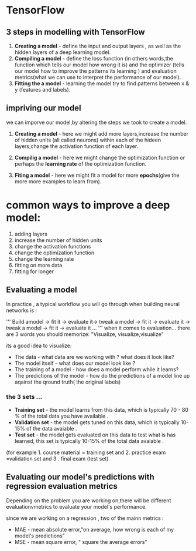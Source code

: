 # TensorFlow

## 3 steps in modelling with TensorFlow
1. **Creating a model** - define the input and output layers , as well as the hidden layers of a deep learning model.
2. **Compiling a model** - define the loss function (in others words,the function which tells our model how wrong it is) and the optimizer (tells our model how to improve the patterns its learning ) and evaluation metrics(what we can use to interpret the performance of our model).
3. **Fitting the a model** - learning the model try to find patterns between x & y (features and labels). 


## impriving our model

we can imporve our model,by altering the steps we took to create a model.

1. **Creating a model** - here we might add more layers,increase the number of hidden units (all called neurons) within each of the hideen layers,change the activation function of each layer.

2. **Compilig a model** - here we might change the optimization function or perhaps the **learning rate** of the optimization function.

3. **Fiting a model** - here we might fit a model for more **epochs**(give the more  more examples to learn from).

# common ways to improve a deep model:
1. adding layers 
2. increase the number of hidden units
3. change the activation functions
4. change the optimization function
5. change the learning rate 
6. fitting on more data
7. fitting for longer 

## Evaluating a model 

In practice , a typical workflow you will go through when building neural networks is :

'''
Build amodel -> fit it -> evaluate it-> tweak a model -> fit it -> evaluate it ->
tweak a model -> fit it -> evaluate it ...
'''
 when it comes to evaluation... there are 3 words you should memorize:
 "Visualize, visualize,visualize"

 its a good idea to visualize:
 * The data - what data are we working with ? what does it look like?  
 * The model itself - what does our model look like ?
 * The training of a model - how does a model perform while it learns? 
 * The predictions of the model - how do the predictions of a model line up aqainst the qround truth( the original labels)  

### the 3 sets ...

* **Training set** - the model learns from this data, which is typically 70 - 80 % of the total data you have available .
* **Validation set** - the model gets tuned on this data, which is typically 10-15% of the data avaiable .
* **Test set** - the model gets evaluated on this data to test what is has learned, this set is typically 10-15% of the total data avaiable .

(for example 1. course material = training set and 2. practice exam =validation set and 3 . final exam (test set)

## Evaluating our model's predictions with regression evaluation metrics

Depending on the problem you are working on,there will be different evaluationvmetrics to evaluate your model's performance.

since we are working on a regression , two of the mainn metrics :    

* MAE - mean absolute error,"on average, how wrong is each of my model's predictions"
* MSE - mean square error, " square the average errors"
